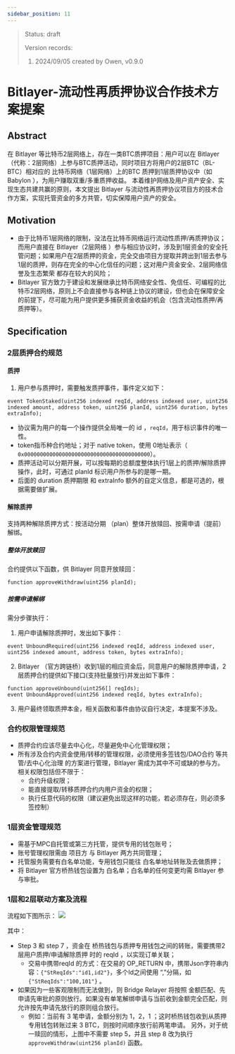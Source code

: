 ```yaml
---
sidebar_position: 11
---
```


> Status: draft
> 
> Version records:
> 1. 2024/09/05 created by Owen,  v0.9.0

# Bitlayer-流动性再质押协议合作技术方案提案

## Abstract
在 Bitlayer 等比特币2层网络上，存在一类BTC质押项目：用户可以在 Bitlayer （代称：2层网络）上参与BTC质押活动，同时项目方将用户的2层BTC（BL-BTC）相对应的 比特币网络（1层网络）上的BTC 质押到1层质押协议中（如 Babylon ），为用户赚取双重/多重质押收益。
本着维护网络及用户资产安全、实现生态共建共赢的原则，本文提出 Bitlayer 与流动性再质押协议项目方的技术合作方案，实现托管资金的多方共管，切实保障用户资产的安全。

## Motivation

- 由于比特币1层网络的限制，没法在比特币网络运行流动性质押/再质押协议；而用户直接在 Bitlayer（2层网络 ）参与相应协议时，涉及到1层资金的安全托管问题；如果用户在2层质押的资金，完全交由项目方提取并跨出到1层去参与1层的质押，则存在完全的中心化信任的问题；这对用户资金安全、2层网络信誉及生态繁荣 都存在较大的风险；
- Bitlayer 官方致力于建设和发展继承比特币网络安全性、免信任、可编程的比特币2层网络，原则上不会直接参与各种链上协议的建设，但也会在保障安全的前提下，尽可能为用户提供更多捕获资金收益的机会（包含流动性质押/再质押等）。

## Specification

### 2层质押合约规范
#### 质押

1. 用户参与质押时，需要触发质押事件，事件定义如下：
```solidity
event TokenStaked(uint256 indexed reqId, address indexed user, uint256 indexed amount, address token, uint256 planId, uint256 duration, bytes extraInfo);
```
- 协议需为用户的每一个操作提供全局唯一的 id ，`reqId`，用于标识事件的唯一性。
- token指币种合约地址；对于 native token，使用 0地址表示（ `0x0000000000000000000000000000000000000000`）。
- 质押活动可以分期开展，可以按每期的总额度整体执行1层上的质押/解除质押 操作，此时，可通过 planId 标识用户所参与的是哪一期。
- 后面的 duration 质押期限 和 extraInfo 额外的自定义信息，都是可选的，根据需要做扩展。
#### 解除质押

支持两种解除质押方式：按活动分期 （plan）整体开放赎回、按需申请（提前）解绑。

##### 整体开放赎回

合约提供以下函数，供 Bitlayer 同意开放赎回：

```solidity
function approveWithdraw(uint256 planId);
```

##### 按需申请解绑

需分步骤执行：

1. 用户申请解除质押时，发出如下事件：
```solidity
event UnboundRequired(uint256 indexed reqId, address indexed user, uint256 indexed amount, address token, bytes extraInfo);
```
2. Bitlayer （官方跨链桥）收到1层的相应资金后，同意用户的解除质押申请，2层质押合约提供如下接口(支持批量放行)并发出如下事件：
```solidity
function approveUnbound(uint256[] reqIds);
event UnboundApproved(uint256 indexed reqId, bytes extraInfo);
```
3. 用户最终领取质押本金，相关函数和事件由协议自行决定，本提案不涉及。

### 合约权限管理规范

- 质押合约应该尽量去中心化，尽量避免中心化管理权限；
- 所有涉及合约内资金使用/转移的管理权限，必须使用多签钱包/DAO合约 等共管/去中心化治理 的方案进行管理，Bitlayer 需成为其中不可或缺的参与方。相关权限包括但不限于：
  - 合约升级权限；
  - 能直接提取/转移质押合约内用户资金的权限；
  - 执行任意代码的权限（建议避免出现这样的功能，若必须存在，则必须多签控制）

### 1层资金管理规范

- 需基于MPC自托管或第三方托管，提供专用的钱包账号；
- 账号管理权限需由 项目方 与 Bitlayer 两方共同管理；
- 托管服务需要有白名单功能，专用钱包只能往 白名单地址转账及去做质押；
- 将 Bitlayer 官方桥热钱包设置为 白名单；白名单的任何变更均需 Bitlayer 参与审批。

### 1层和2层联动方案及流程

流程如下图所示：
![](/img/proposals/p002_1.png)


其中：
- Step 3 和 step 7 ，资金在 桥热钱包与质押专用钱包之间的转账，需要携带2层用户质押/申请解除质押 时的 reqId ，以实现订单关联；
  - 交易中携带reqId 的方式：在交易的 OP_RETURN 中，携带Json字符串内容：`{"StReqIds":"id1,id2"}`，多个Id之间使用 “,”分隔，如 `{"StReqIds":"100,101"}` 。
- 如果因为一些客观限制而无法做到，则 Bridge Relayer 将按照 金额匹配、先申请先审批的原则放行。如果没有单笔解绑申请与当前收到金额完全匹配，则允许按先申请先放行的原则组合放行。
  - 例如：当前有 3 笔申请，金额分别为 1，2，1 ；这时桥热钱包收到从质押专用钱包转账过来 3 BTC，则按时间顺序放行前两笔申请。
另外，对于统一赎回的情形，上图中不需要 step 5，并且 step 8 改为执行 `approveWithdraw(uint256 planId)` 函数。

